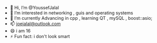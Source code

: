 - 👋 Hi, I’m @YoussefJalal
- 👀 I’m interested in networking , guis and operating systems
- 🌱 I’m currently Advancing in cpp , learning QT , mySQL , boost::asio;
- 📫 joejalal@outlook.com
- 😄 i am 16 
- ⚡ Fun fact: i don't look smart 

<!---
YoussefJalal/YoussefJalal is a ✨ special ✨ repository because its `README.md` (this file) appears on your GitHub profile.
You can click the Preview link to take a look at your changes.
--->
